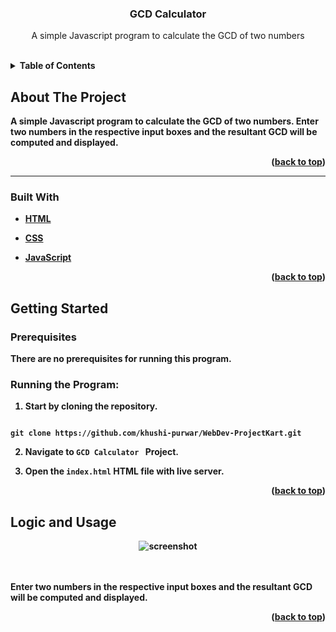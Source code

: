 
<h3  align="center">GCD Calculator</h3>

  

<p  align="center">
A simple Javascript program to calculate the GCD of two numbers
</p>

<br />

  
  
  
  
  

<details>

<summary><b>Table of Contents</summary>

<ol>

<li>

<a  href="#about-the-project">About The Project</a>

<ul>

<li><a  href="#built-with">Built With</a></li>

</ul>

</li>

<li>

<a  href="#getting-started">Getting Started</a>

<ul>

<li><a  href="#prerequisites">Prerequisites</a></li>

</ul>

</li>

<li><a  href="#logic-and-usage">Logic and Usage</a></li>

</li>

<li><a  href="#contact">Contact</a></li>

</ol>

</details>

  
  
  
  

## About The Project

  
  

A simple Javascript program to calculate the GCD of two numbers. Enter two numbers in the respective input boxes and the resultant GCD will be computed and displayed.

  
  

<p  align="right">(<a  href="#top">back to top</a>)</p>

  
  

<hr>

  

### Built With

  

* [HTML](https://developer.mozilla.org/en-US/docs/Web/HTML)

* [CSS](https://developer.mozilla.org/en-US/docs/Web/CSS)

* [JavaScript](https://www.javascript.com/)

  
  

<p  align="right">(<a  href="#top">back to top</a>)</p>

  
  
  
  

## Getting Started

  
  
  

### Prerequisites

  

There are no prerequisites for running this program.

  

### Running the Program:

  

1. Start by cloning the repository.

```

git clone https://github.com/khushi-purwar/WebDev-ProjectKart.git

```


2. Navigate to `GCD Calculator ` Project.

3. Open the `index.html` HTML file with live server.

  
  
  
  
  
  
  

<p  align="right">(<a  href="#top">back to top</a>)</p>

  
  
  
  

## Logic and Usage

  

<div  align="center">

<img  src="https://raw.githubusercontent.com/LiQuiD-404/WebDev-ProjectKart/master/GCD%20Calculator/snips/snip1.png"  alt="screenshot" >

</div>

<br><br>
Enter two numbers in the respective input boxes and the resultant GCD will be computed and displayed.
  



  
  


  
  
  
  
  
  
  

<p  align="right">(<a  href="#top">back to top</a>)</p>

  
  
  
  
  
  

